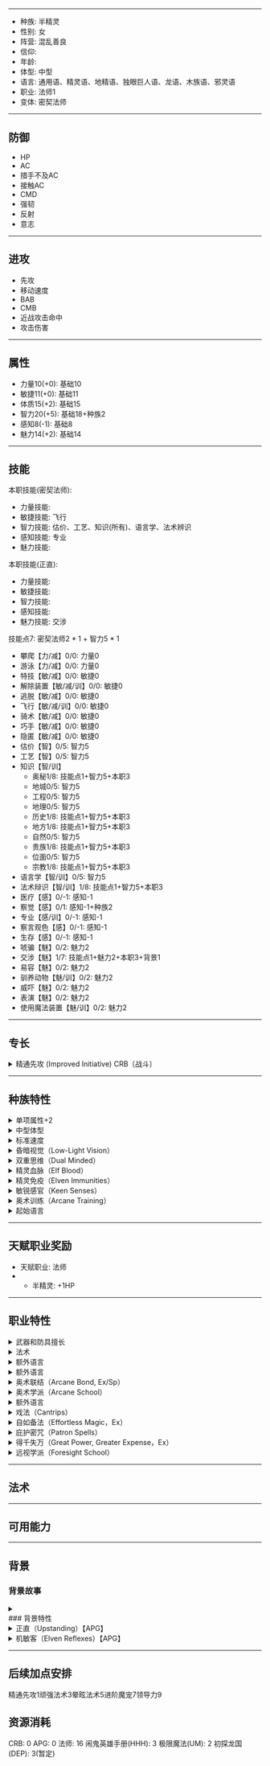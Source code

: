 # 

---

- 种族: 半精灵
- 性别: 女
- 阵营: 混乱善良
- 信仰: 
- 年龄: 
- 体型: 中型
- 语言: 通用语、精灵语、地精语、独眼巨人语、龙语、木族语、邪灵语
- 职业: 法师1
- 变体: 密契法师

---

## 防御

- HP
- AC
- 措手不及AC
- 接触AC
- CMD
- 强韧
- 反射
- 意志

---

## 进攻

- 先攻
- 移动速度
- BAB
- CMB
- 近战攻击命中
- 攻击伤害

---

## 属性

- 力量10(+0): 基础10
- 敏捷11(+0): 基础11
- 体质15(+2): 基础15
- 智力20(+5): 基础18+种族2
- 感知8(-1): 基础8
- 魅力14(+2): 基础14

---

## 技能

本职技能(密契法师): 

- 力量技能: 
- 敏捷技能: 飞行
- 智力技能: 估价、工艺、知识(所有)、语言学、法术辨识
- 感知技能: 专业
- 魅力技能: 

本职技能(正直): 

- 力量技能: 
- 敏捷技能: 
- 智力技能: 
- 感知技能: 
- 魅力技能: 交涉

技能点7: 密契法师2 \* 1 + 智力5 \* 1

- 攀爬【力/减】0/0: 力量0
- 游泳【力/减】0/0: 力量0
- 特技【敏/减】0/0: 敏捷0
- 解除装置【敏/减/训】0/0: 敏捷0
- 逃脱【敏/减】0/0: 敏捷0
- 飞行【敏/减/训】0/0: 敏捷0
- 骑术【敏/减】0/0: 敏捷0
- 巧手【敏/减】0/0: 敏捷0
- 隐匿【敏/减】0/0: 敏捷0
- 估价【智】0/5: 智力5
- 工艺【智】0/5: 智力5
- 知识【智/训】
	- 奥秘1/8: 技能点1+智力5+本职3
	- 地城0/5: 智力5
	- 工程0/5: 智力5
	- 地理0/5: 智力5
	- 历史1/8: 技能点1+智力5+本职3
	- 地方1/8: 技能点1+智力5+本职3
	- 自然0/5: 智力5
	- 贵族1/8: 技能点1+智力5+本职3
	- 位面0/5: 智力5
	- 宗教1/8: 技能点1+智力5+本职3
- 语言学【智/训】0/5: 智力5
- 法术辩识【智/训】1/8: 技能点1+智力5+本职3
- 医疗【感】0/-1: 感知-1
- 察觉【感】0/1: 感知-1+种族2
- 专业【感/训】0/-1: 感知-1
- 察言观色【感】0/-1: 感知-1
- 生存【感】0/-1: 感知-1
- 唬骗【魅】0/2: 魅力2
- 交涉【魅】1/7: 技能点1+魅力2+本职3+背景1
- 易容【魅】0/2: 魅力2
- 驯养动物【魅/训】0/2: 魅力2
- 威吓【魅】0/2: 魅力2
- 表演【魅】0/2: 魅力2
- 使用魔法装置【魅/训】0/2: 魅力2

---

## 专长
<details>
	<summary>精通先攻 (Improved Initiative) CRB〔战斗〕</summary>

	你对战斗的反应很快，使你能够迅速对危险做出反应。

	专长效果: 先攻检定获得+4加值。

	出处: PRPG Core Rulebook pg. 127

</details>

---

## 种族特性

<details>
	<summary>单项属性+2</summary>

	半精灵角色在1级时选择任意一项属性+2，以表现他们各异的天性。

</details>

<details>
	<summary>中型体型</summary>

	半精灵是中等体型生物，不因体型获得任何加值或者减值。

</details>

<details>
	<summary>标准速度</summary>

	半精灵的基本速度为30尺。

</details>

<details>
	<summary>昏暗视觉（Low-Light Vision）</summary>

	半精灵拥有昏暗视觉，在昏暗光照下能够看到的距离是人类的两倍远。

</details>

<details>
	<summary>双重思维（Dual Minded）</summary>

	部分半精灵的混合血统能够助其抵抗精神攻击。拥有该种族特性的半精灵的所有意志豁免+2。该特性取代适应力。

</details>

<details>
	<summary>精灵血脉（Elf Blood）</summary>

	在判断与种族相关的效果时，半精灵同时被视为精灵与人类。

</details>

<details>
	<summary>精灵免疫（Elven Immunities）</summary>

	半精灵免疫魔法睡眠效果，并且在对抗惑控系法术以及效果时，豁免检定获得+2种族加值。

</details>

<details>
	<summary>敏锐感官（Keen Senses）</summary>

	半精灵的察觉检定获得+2种族加值。

</details>

</details>

<details>
	<summary>奥术训练（Arcane Training）</summary>

	为了精通奥术，半精灵偶尔会从自身的血脉之中寻求帮助。拥有该种族特性的半精灵只能选择一个天赋职业，并且该职业必须为奥术施法者。他们能够在使用法术触发类以及法术完成类物品时视其天赋职业比实际高1级（如果他们在天赋职业上没有等级，那么视其为1级）。该特性取代多才多艺。

</details>

<details>
	<summary>起始语言</summary>

	通用语以及精灵语。拥有足够智力的半精灵可以选择任何额外语言（除了秘密语言，如德鲁伊语）。

</details>

---

## 天赋职业奖励

- 天赋职业: 法师
- - 半精灵: +1HP

---

## 职业特性
<details>
	<summary>武器和防具擅长</summary>
	
	法师擅长使用木棒、匕首、重弩、轻弩、木棍，但是不擅长使用任何盔甲或盾牌。任何防具都会限制法师的动作，因而导致法师施展具有姿态成分的法术时失败。

</details>

<details>
	<summary>法术</summary>
	
	法师施展术士/法师法术列表中的奥术。他必须预先选择并准备法术。要学习、准备或施展法术，法师的智力必须达到“10+法术环级”。抵抗法师法术的豁免DC为“10+法术环级+智力修正”。法师每天在每个法术环级上只能施展有限数量的法术。他的基本每日法术分配方案列在上表内。另外，如果他有较高的智力值，他还可以获得每日奖励法术。法师可以知道任意数量的法术。他必须通过8小时睡眠并花费1小时研习他的法术书来选择和准备法术。法师在研习法术书时决定要准备的法术。

</details>

<details>
	<summary>额外语言</summary>
	
	法师能以龙语替换他的种族额外语言列表中的一种。

</details>

<details>
	<summary>额外语言</summary>
	
	法师能以龙语替换他的种族额外语言列表中的一种。

</details>

<details>
	<summary>奥术联结（Arcane Bond, Ex/Sp）</summary>
	
	在1级时，法师缔结一个强力的联结物品或是联结生物。此联结可以是两种形式之一：魔宠，或是联结物品。魔宠是一种魔法宠物，能够增强法师的技能和感观并且能够在魔法方面给予援助。而联结物品是一件法师能够用来增加额外法术的物品，也能够当作一般魔法物品使用。这两种形式一旦选定，不可更改。下面给出联结物品规则，魔宠规则会在本章最后给出。
	
	选择联结物品的法师在开始时免费获得一个连接物品。作为奥术联结的物品必须作为下列形式中的一种出现：护符、戒指、法杖、魔杖或者武器。这些物品总是精制品。在1级获得的联结武器不能由任何特殊材料制成。如果物品是护符或者戒指，则必须有效佩带；法杖、魔杖、武器则需要手持。如果法师试图在没有佩带或持有联结物品的情况下施法，则必须做一次专注检定以免失去法术，DC等于“20+法术环级”。如果物品是护符或者戒指，则需要占据戒指或项链的位置。每天一次，联结物品能够被用来施放任何存在于法师法术书中，并且法师本人能够施展的法术，即使此法术没有被准备。这个法术视同法师正常施展的其他法术，包括施法时间，持续时间和其他由法师等级来决定的效果。此法术不能被添加超魔专长或者其他能力。联结物品不能用来施展对立学派的法术（见奥术学派）。

	法师能够给自己的联结物品添加魔法能力，如同他拥有必要的物品制造专长，前提是他必须达到该专长的条件等级。举例来说，一个拥有联结匕首的法师至少在5级以后才能给自己的匕首添加魔法能力（参见“制造魔法武器和盔甲”专长）。如果他的联结物品为魔杖，当它被耗尽时将会失去魔杖能力，但不会被摧毁而是保留所有联结物品能力，并且能够被再次做成新魔杖（火球杖用完以后还原成普通魔杖，还可以再被做成石皮杖）。联结物品的魔法属性，包括任何添加魔法能力，仅在其法师拥有者的手中才能发挥作用。如果持有者死亡，或者联结物品被取代，则原有联结物品被还原为普通精制品。

	如果联结物品损伤，会在法师下一次准备法术时完全恢复。如果联结物品损坏或者遗失，则法师能够在7天后通过消耗每法师等级200gp重新制作一个精制品取而代之。这个仪式完成需要8小时。通过这个方式被替换的物品不再拥有以前物品的添加能力。法师同样能够指定一个现有魔法物品作为他的联结物品。此项职能视同于联结物品损坏或遗失，除了新物品会在获得联结物品优缺点的同时保留原有能力。

</details>

<details>
	<summary>奥术学派（Arcane School）</summary>
	
	法师能够选择专精于一个法术学派，获得基于该学派的额外法术和力量。这个选择必须在1级作出。一旦选定，不能更改。不选择专精学派的法师视为普通学派。法师决定专精与某个学派的同时必须选定两个对立学派，代表牺牲一个法术领域的知识去完全掌握另一个领域。法师如果准备对立学派法术则必须付出两倍的同级法术位。举例来说，一个选择塑能系作为对立学派的法师需要用2个3环法术位来准备火球术。另外，当专精法师制作一件先决条件中需要对立法术的魔法物品时，所有技能检定受到-4罚值。一个普通学派法师准备法术没有相关限制。

	每个奥术学派都会给予法师一定数量的学派能力。另外，专精法师在每个法术环级上获得一个额外的学派法术位，从1环法术开始。每天，法师能够在此法术位中准备一个专精学派的法术，这个法术必须在法师的法术书中。学派法术位中能够添加超魔专长，但要使用更高环的法术位。普通学派法师不获得学派法术位。

</details>

<details>
	<summary>额外语言</summary>
	
	法师能以龙语替换他的种族额外语言列表中的一种。

</details>

<details>
	<summary>戏法（Cantrips）</summary>
	
	每天，法师能够准备一些戏法，或者说0环法术。参照法师法术列表。这些法术的施展如同其他任何法术，但它们不会在施展的时候消耗掉，并且可以被再次使用。法师可以准备对立学派的戏法，但是需要消耗2倍的0环奥术位。

</details>

<details>
	<summary>自如备法（Effortless Magic，Ex）</summary>
	
	尽管密契法师依然使用法术书去准备法术，但他与异界庇护主的紧密联系让其能几乎易如反掌地完成这项工作。密契法师仅需15分钟就能准备好所有法术，而他准备法术的最短时间仅需要1分钟。这调整了法师的施法。

</details>

<details>
	<summary>庇护密咒（Patron Spells）</summary>
	
	1级时，密契法师必须选择一个庇护主，这如同女巫的同名职业能力一般运作，除了密契法师会自动将庇护主法术加入到法术书中而不是魔宠之中。此外，密契法师能消耗任何一个以非学派法术位准备好的法术，并同时施放一个同环或更低级的庇护主法术。这项能力替代了抄写卷轴。

	庇护主：征兆庇护主

</details>

<details>
	<summary>得千失万（Great Power, Greater Expense，Ex）</summary>
	
	在密契法师能力日渐强大的同时，其选择的庇护主也开始逐渐影响其凡胎肉躯。5级时，密契法师选择一项先知诅咒，并将其1/2职业等级视作有效先知等级以决定诅咒的效果。如果该先知诅咒能为先知的已知法术列表增加新的法术，那么密契法师同样也能将那些法术同时加入到法术列表和法术书之中。

	10级时，密契法师能祈求其庇护主的力量，并得以在尝试任何施法者检定，专注检定，先攻检定以及豁免检定时双骰取高。他能在尝试该检定前以自由动作启动该能力，即使在自己的回合外也可以这么做。密契法师每天能使用该能力的次数等同于3+1/2智力修正。

	15级时，当密契法师祈求庇护主的力量进行双骰取高时，他把自己的智力修正作为洞察加值加到结果之上。当对从庇护主或诅咒处学来的任意法术应用超魔专长时，在决定法术的最后环级时视作低1级，然而最低不能超过法术的原始环级。

	20级时，只要密契法师祈求了庇护主的力量双骰取高时，如果其中一个骰子出现自然20，则视作他自动成功，无论该类检定正常是否允许自动成功都是如此。

	这项能力替代了法师在5级，10级，15级和20级时获得的奖励专长。

</details>

<details>
	<summary>远视学派（Foresight School）</summary>
	
	预言师是遥感，预言，和利用魔法去探究世界的大师。

	预警（Forewarned, Su）：你总是能在突袭轮行动，即使你在发现敌人的察觉检定上失败。但在你行动以前，你始终处于措手不及状态。另外，你的先攻获得法师等级一半的加值（至少为1）。在20级时，你的先攻检定总是自然投出20。

	预感（Prescience, Su）：在你的回合开始时，以可以以一个自由动作掷骰一个d20。在下一回合之前你可以以这个结果取代任何你要进行但还没掷骰的d20检定。如果你在下一回合之前没有使用这个结果，就会失去这次效果。你每天可以使用这个能力次数为“3+智力修正”。

	预知之语（Foretell, Su）：8级开始，你可以说出一个对于稍后的未来预报。当你的预知之语生效时，你散发30尺半径的命运灵光支持你的盟友或者妨碍你的对手，由你在施放的时候选择。如果你选择支持，你和你的盟友在属性检定、攻击检定、施法者等级检定、豁免检定以及技能检定上获得+2幸运加值。如果你选择妨碍，你的敌人都立刻在如上的效果上受到-2减值。你每天可以使用这个能力的轮数相当于你的法师等级。这些回合并不需要连续。

	对立学派：死灵学派、变化学派

</details>

---

## 法术

---

## 可用能力

---

## 背景
### 背景故事
<details>
	<summary></summary>

</details>
### 背景特性
<details>
	<summary>正直（Upstanding）【APG】</summary>
	
	你喜欢通过给予你的客户公平的交易来赢取他们的好感与再次合作。在交涉和察言观色技能上获得+1背景加值，其中之一（由你选择）视为你的本职技能。

</details>

<details>
	<summary>机敏客（Elven Reflexes）【APG】</summary>
	
	你的双亲之一来自野精灵部落，你也从精灵亲族中遗传到了快速的反应力。你的先攻检定获得+2背景加值。

</details>

---

## 后续加点安排

精通先攻1顽强法术3晕眩法术5进阶魔宠7领导力9

## 资源消耗

CRB: 0
APG: 0
法师: 16
闹鬼英雄手册(HHH): 3
极限魔法(UM): 2
初探龙国(DEP): 3(暂定)

